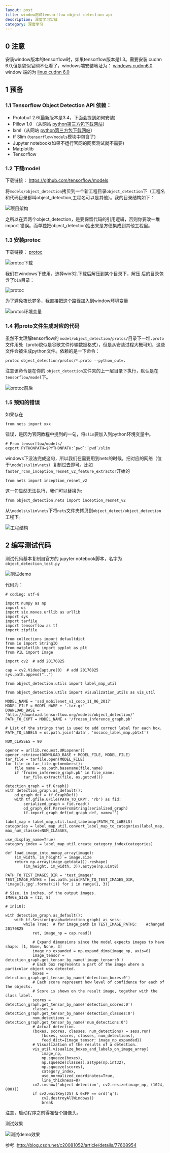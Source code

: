```yaml
---
layout: post
title: window测试tensorflow object detection api
description: 深度学习实战
category: 深度学习
---
```


## 0 注意

安装window版本的tensorflow时，如果tensorflow版本是1.3。需要安装 cudnn 6.0,但是貌似官网不让看了，windows端安装地址为： [windows cudnn6.0](http://developer.download.nvidia.com/compute/redist/cudnn/v6.0/cudnn-8.0-windows10-x64-v6.0.zip)
window 端的为 [linux cudnn 6.0]( http://developer.download.nvidia.com/compute/redist/cudnn/v6.0/cudnn-8.0-linux-x64-v6.0.tgz )

## 1 预备

### 1.1 Tensorflow Object Detection API 依赖：


+ Protobuf 2.6(最新版本是3.4，下面会提到如何安装)
+ Pillow 1.0 （从网站 [python第三方包下载网站](http://www.lfd.uci.edu/~gohlke/pythonlibs/#numpy)）
+ lxml（从网站 [python第三方包下载网站](http://www.lfd.uci.edu/~gohlke/pythonlibs/#numpy)）
+ tf Slim (`tensorflow/models`模块中包含了)
+ Jupyter notebook(如果不运行官网的网页测试就不需要)
+ Matplotlib
+ Tensorflow


### 1.2 下载model

下载链接： https://github.com/tensorflow/models

将`models/object_detection`拷贝到一个新工程目录`object_detection`下（工程名和代码目录都叫object_detection,工程名可以是其他）。我的目录结构如下：

![项目架构](/images/blog/tf_obj_detect_struct1.jpg)
 
之所以在弄两个object_detection，是要保留代码的引用逻辑，否则你要改一堆import 错误。而单独把object_detection抽出来是方便集成到其他工程里。

### 1.3 安装protoc

下载链接： [protoc](https://github.com/google/protobuf/releases)

![protoc下载](/images/blog/tf_obj_detect_download1.jpg)
 
我们在windows下使用，选择win32.下载后解压到某个目录下，解压 后的目录包含了`bin`目录：

![protoc](/images/blog/tf_obj_detect_win_proto_bin.jpg)

 为了避免夜长梦多，我直接把这个路径加入到window环境变量

![protoc环境变量](/images/blog/tf_obj_detect_win_var.png)
 
### 1.4 将proto文件生成对应的代码

虽然不太理解tensorflow的 `model/object_detection/protos/`目录下一堆`.proto`文件用处（proto貌似是谷歌文件传输数据格式），但是从安装过程大概可知，这些文件会被生成python文件。依赖的是一下命令：

```
protoc object_detection/protos/*.proto --python_out=.
```
注意该命令是在你的 `object_detection`文件夹的上一层目录下执行，默认是在`tensorflow/model`下。
 
![protoc前后](/images/blog/tf_obj_detect_proto_effect.png)
 
### 1.5 预知的错误

如果存在 

```
from nets import xxx

```
错误，是因为官网教程中提到的一句，将`slim`要加入到python环境变量中。

```
# From tensorflow/models/
export PYTHONPATH=$PYTHONPATH:`pwd`:`pwd`/slim
```

windows下没法完成这句，所以我们在需要用到nets的时候，把对应的网络（位于`\models\slim\nets`）复制过去即可。比如 `faster_rcnn_inception_resnet_v2_feature_extractor`开始的

```
from nets import inception_resnet_v2
```
这一句显然无法执行，我们可以替换为:

```
from object_detection.nets import inception_resnet_v2
```

从`\models\slim\nets`下将`nets`文件夹拷贝到`object_detect/object_detection`工程下。

![工程结构](/images/blog/tf_obj_detect_copy_net.jpg)
 
## 2 编写测试代码

测试代码基本复制自官方的 jupyter notebook脚本，名字为`object_detection_test.py` 

![测试demo](/images/blog/tf_obj_detect_test_code.png)
 
代码为：

```
# coding: utf-8

import numpy as np
import os
import six.moves.urllib as urllib
import sys
import tarfile
import tensorflow as tf
import zipfile

from collections import defaultdict
from io import StringIO
from matplotlib import pyplot as plt
from PIL import Image

import cv2  # add 20170825

cap = cv2.VideoCapture(0)  # add 20170825
sys.path.append("..")

from object_detection.utils import label_map_util

from object_detection.utils import visualization_utils as vis_util

MODEL_NAME = 'ssd_mobilenet_v1_coco_11_06_2017'
MODEL_FILE = MODEL_NAME + '.tar.gz'
DOWNLOAD_BASE = 'http://download.tensorflow.org/models/object_detection/'
PATH_TO_CKPT = MODEL_NAME + '/frozen_inference_graph.pb'

# List of the strings that is used to add correct label for each box.
PATH_TO_LABELS = os.path.join('data', 'mscoco_label_map.pbtxt')

NUM_CLASSES = 90

opener = urllib.request.URLopener()
opener.retrieve(DOWNLOAD_BASE + MODEL_FILE, MODEL_FILE)
tar_file = tarfile.open(MODEL_FILE)
for file in tar_file.getmembers():
    file_name = os.path.basename(file.name)
    if 'frozen_inference_graph.pb' in file_name:
        tar_file.extract(file, os.getcwd())

detection_graph = tf.Graph()
with detection_graph.as_default():
    od_graph_def = tf.GraphDef()
    with tf.gfile.GFile(PATH_TO_CKPT, 'rb') as fid:
        serialized_graph = fid.read()
        od_graph_def.ParseFromString(serialized_graph)
        tf.import_graph_def(od_graph_def, name='')

label_map = label_map_util.load_labelmap(PATH_TO_LABELS)
categories = label_map_util.convert_label_map_to_categories(label_map, max_num_classes=NUM_CLASSES,
                                                            use_display_name=True)
category_index = label_map_util.create_category_index(categories)

def load_image_into_numpy_array(image):
    (im_width, im_height) = image.size
    return np.array(image.getdata()).reshape(
        (im_height, im_width, 3)).astype(np.uint8)

PATH_TO_TEST_IMAGES_DIR = 'test_images'
TEST_IMAGE_PATHS = [os.path.join(PATH_TO_TEST_IMAGES_DIR, 'image{}.jpg'.format(i)) for i in range(1, 3)]

# Size, in inches, of the output images.
IMAGE_SIZE = (12, 8)

# In[10]:

with detection_graph.as_default():
    with tf.Session(graph=detection_graph) as sess:
        while True:  # for image_path in TEST_IMAGE_PATHS:    #changed 20170825
            ret, image_np = cap.read()

            # Expand dimensions since the model expects images to have shape: [1, None, None, 3]
            image_np_expanded = np.expand_dims(image_np, axis=0)
            image_tensor = detection_graph.get_tensor_by_name('image_tensor:0')
            # Each box represents a part of the image where a particular object was detected.
            boxes = detection_graph.get_tensor_by_name('detection_boxes:0')
            # Each score represent how level of confidence for each of the objects.
            # Score is shown on the result image, together with the class label.
            scores = detection_graph.get_tensor_by_name('detection_scores:0')
            classes = detection_graph.get_tensor_by_name('detection_classes:0')
            num_detections = detection_graph.get_tensor_by_name('num_detections:0')
            # Actual detection.
            (boxes, scores, classes, num_detections) = sess.run(
                [boxes, scores, classes, num_detections],
                feed_dict={image_tensor: image_np_expanded})
            # Visualization of the results of a detection.
            vis_util.visualize_boxes_and_labels_on_image_array(
                image_np,
                np.squeeze(boxes),
                np.squeeze(classes).astype(np.int32),
                np.squeeze(scores),
                category_index,
                use_normalized_coordinates=True,
                line_thickness=8)
            cv2.imshow('object detection', cv2.resize(image_np, (1024, 800)))
            if cv2.waitKey(25) & 0xFF == ord('q'):
                cv2.destroyAllWindows()
                break

```

注意，启动程序之前得准备个摄像头。

测试效果

![测试demo效果](/images/blog/tf_obj_detect_test_result.png)

参考 :http://blog.csdn.net/c20081052/article/details/77608954

